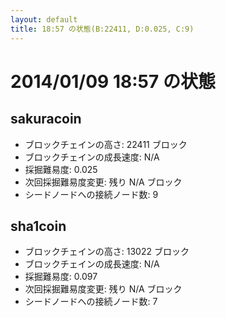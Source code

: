 ```yaml
---
layout: default
title: 18:57 の状態(B:22411, D:0.025, C:9)
---
```


# 2014/01/09 18:57 の状態

## sakuracoin
* ブロックチェインの高さ: 22411 ブロック
* ブロックチェインの成長速度: N/A
* 採掘難易度:     0.025
* 次回採掘難易度変更: 残り N/A ブロック
* シードノードへの接続ノード数: 9

## sha1coin
* ブロックチェインの高さ: 13022 ブロック
* ブロックチェインの成長速度: N/A
* 採掘難易度:     0.097
* 次回採掘難易度変更: 残り N/A ブロック
* シードノードへの接続ノード数: 7
